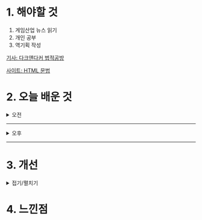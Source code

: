 
# 1. 해야할 것

1. 게임산업 뉴스 읽기 
2. 개인 공부  
3. 역기획 작성

[기사: 다크앤다커 법적공방](https://www.gamemeca.com/view.php?gid=1753143)

[사이트: HTML 문법](https://velog.io/@inyong_pang/HTMLCSS-HTML-%EA%B8%B0%EB%B3%B8-%EB%AC%B8%EB%B2%95)


# 2. 오늘 배운 것

<details>
<summary>오전</summary>

## 오늘의 뉴스
### 다크앤다커 법적공방
![image](https://github.com/user-attachments/assets/ee67f100-97f4-4646-bb28-aad8be68e8eb)

지적 재산권에 대한 권리\
회사에서 작성한 모든 문서는 회사 소유물이다.\
특히 이런 콘텐츠 사업에서는 중요한 문제이다.

이번 재판으로 어떤 방식으로 문제를 바라볼 수 있는지 확인할 수 있을 것 같아 기대가 된다.
</details>

****

<details>
<summary>오후</summary>

## 역기획서 작성
### 상세 기획 UI
![image](https://github.com/user-attachments/assets/1c679202-a03d-48ae-95ec-62ae4ca1ee2d)


</details>

****


# 3. 개선


<details>
<summary>접기/펼치기</summary>


</details>



# 4. 느낀점



